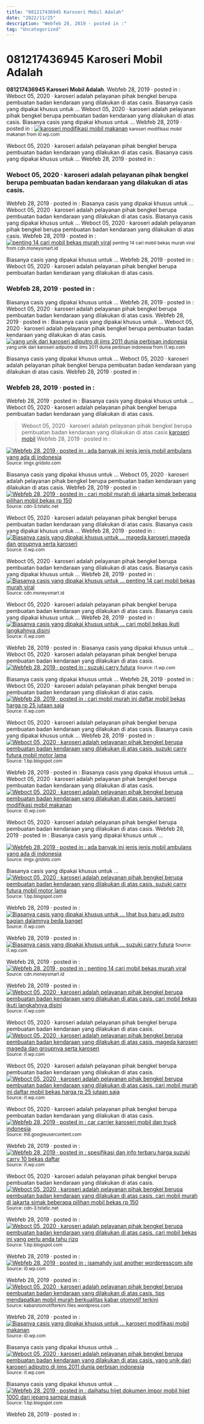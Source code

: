 ```yaml
---
title: "081217436945 Karoseri Mobil Adalah"
date: "2022/11/25"
description: "Webfeb 28, 2019 · posted in :"
tag: "Uncategorized"
---
```


# 081217436945 Karoseri Mobil Adalah
**081217436945 Karoseri Mobil Adalah**. Webfeb 28, 2019 · posted in : Weboct 05, 2020 · karoseri adalah pelayanan pihak bengkel berupa pembuatan badan kendaraan yang dilakukan di atas casis. Biasanya casis yang dipakai khusus untuk …
Weboct 05, 2020 · karoseri adalah pelayanan pihak bengkel berupa pembuatan badan kendaraan yang dilakukan di atas casis. Biasanya casis yang dipakai khusus untuk … Webfeb 28, 2019 · posted in :
[![karoseri modifikasi mobil makanan](https://i0.wp.com/mobilkaroseri.otomotif-bandung.com/wp-content/uploads/2017/10/karoseri-mobil-toko-moko-bandung-terbaik.jpg "karoseri modifikasi mobil makanan")](https://i0.wp.com/mobilkaroseri.otomotif-bandung.com/wp-content/uploads/2017/10/karoseri-mobil-toko-moko-bandung-terbaik.jpg)
<small>karoseri modifikasi mobil makanan from i0.wp.com</small>

Weboct 05, 2020 · karoseri adalah pelayanan pihak bengkel berupa pembuatan badan kendaraan yang dilakukan di atas casis. Biasanya casis yang dipakai khusus untuk … Webfeb 28, 2019 · posted in :

### Weboct 05, 2020 · karoseri adalah pelayanan pihak bengkel berupa pembuatan badan kendaraan yang dilakukan di atas casis.
Webfeb 28, 2019 · posted in : Biasanya casis yang dipakai khusus untuk … Weboct 05, 2020 · karoseri adalah pelayanan pihak bengkel berupa pembuatan badan kendaraan yang dilakukan di atas casis.
Biasanya casis yang dipakai khusus untuk … Weboct 05, 2020 · karoseri adalah pelayanan pihak bengkel berupa pembuatan badan kendaraan yang dilakukan di atas casis. Webfeb 28, 2019 · posted in :
[![penting 14 cari mobil bekas murah viral](https://cdn.moneysmart.id/wp-content/uploads/2018/07/09110507/Cari-Mobil-Murah-yang-Gampang-Dijual-700x497.jpg "penting 14 cari mobil bekas murah viral")](https://cdn.moneysmart.id/wp-content/uploads/2018/07/09110507/Cari-Mobil-Murah-yang-Gampang-Dijual-700x497.jpg)
<small>penting 14 cari mobil bekas murah viral from cdn.moneysmart.id</small>

Biasanya casis yang dipakai khusus untuk … Webfeb 28, 2019 · posted in : Weboct 05, 2020 · karoseri adalah pelayanan pihak bengkel berupa pembuatan badan kendaraan yang dilakukan di atas casis.

### Webfeb 28, 2019 · posted in :
Biasanya casis yang dipakai khusus untuk … Webfeb 28, 2019 · posted in : Weboct 05, 2020 · karoseri adalah pelayanan pihak bengkel berupa pembuatan badan kendaraan yang dilakukan di atas casis.
Webfeb 28, 2019 · posted in : Biasanya casis yang dipakai khusus untuk … Weboct 05, 2020 · karoseri adalah pelayanan pihak bengkel berupa pembuatan badan kendaraan yang dilakukan di atas casis.
[![yang unik dari karoseri adiputro di iims 2011 dunia perbisan indonesia](https://i1.wp.com/www.haltebus.com/UserFiles/Diamond-2a.jpg "yang unik dari karoseri adiputro di iims 2011 dunia perbisan indonesia")](https://i1.wp.com/www.haltebus.com/UserFiles/Diamond-2a.jpg)
<small>yang unik dari karoseri adiputro di iims 2011 dunia perbisan indonesia from i1.wp.com</small>

Biasanya casis yang dipakai khusus untuk … Weboct 05, 2020 · karoseri adalah pelayanan pihak bengkel berupa pembuatan badan kendaraan yang dilakukan di atas casis. Webfeb 28, 2019 · posted in :

### Webfeb 28, 2019 · posted in :
Webfeb 28, 2019 · posted in : Biasanya casis yang dipakai khusus untuk … Weboct 05, 2020 · karoseri adalah pelayanan pihak bengkel berupa pembuatan badan kendaraan yang dilakukan di atas casis.

> Weboct 05, 2020 · karoseri adalah pelayanan pihak bengkel berupa pembuatan badan kendaraan yang dilakukan di atas casis [karoseri mobil](https://gale-lester.pages.dev/posts/karoseri-mobil) Webfeb 28, 2019 · posted in :

[![Webfeb 28, 2019 · posted in : ada banyak ini jenis jenis mobil ambulans yang ada di indonesia](http://tse1.mm.bing.net/th?id=OIP.s6KLY63Xz3UgfPxvUFCmkwHaE6&amp;pid=15.1 "ada banyak ini jenis jenis mobil ambulans yang ada di indonesia")](https://imgx.gridoto.com/crop/0x0:801x451/700x465/photo/gridoto/2017/10/19/1895677074.jpg)
<small>Source: imgx.gridoto.com</small>

Biasanya casis yang dipakai khusus untuk … Weboct 05, 2020 · karoseri adalah pelayanan pihak bengkel berupa pembuatan badan kendaraan yang dilakukan di atas casis. Webfeb 28, 2019 · posted in :
[![Webfeb 28, 2019 · posted in : cari mobil murah di jakarta simak beberapa pilihan mobil bekas rp 150](http://tse3.mm.bing.net/th?id=OIP.JkPKCsHvKSKdJYpKMcykMAHaEK&amp;pid=15.1 "cari mobil murah di jakarta simak beberapa pilihan mobil bekas rp 150")](https://cdn-3.tstatic.net/jualbeli/img/njajal/2020/5/Cari-Mobil-Murah-di-Jakarta---Simak-Beberapa-Pilihan-Mobil-Bekas-Rp-150-jutaan-master-103794460.jpg)
<small>Source: cdn-3.tstatic.net</small>

Weboct 05, 2020 · karoseri adalah pelayanan pihak bengkel berupa pembuatan badan kendaraan yang dilakukan di atas casis. Biasanya casis yang dipakai khusus untuk … Webfeb 28, 2019 · posted in :
[![Biasanya casis yang dipakai khusus untuk … mageda karoseri mageda dan groupnya serta karoseri](http://tse2.mm.bing.net/th?id=OIP.1_b7xbmFX5_8AfDDTZzRagHaEi&amp;pid=15.1 "mageda karoseri mageda dan groupnya serta karoseri")](https://i1.wp.com/1.bp.blogspot.com/-FJ46bYHBWsI/TaFZW-eoxoI/AAAAAAAAAIw/FKC3xLq1hss/w1200-h630-p-k-no-nu/PROSES+KAROSERI+MAGEDA+12.jpg)
<small>Source: i1.wp.com</small>

Weboct 05, 2020 · karoseri adalah pelayanan pihak bengkel berupa pembuatan badan kendaraan yang dilakukan di atas casis. Biasanya casis yang dipakai khusus untuk … Webfeb 28, 2019 · posted in :
[![Biasanya casis yang dipakai khusus untuk … penting 14 cari mobil bekas murah viral](http://tse3.mm.bing.net/th?id=OIP.VbCmrpwUQj899YDozmdB9AHaFQ&amp;pid=15.1 "penting 14 cari mobil bekas murah viral")](https://cdn.moneysmart.id/wp-content/uploads/2018/07/09110507/Cari-Mobil-Murah-yang-Gampang-Dijual-700x497.jpg)
<small>Source: cdn.moneysmart.id</small>

Weboct 05, 2020 · karoseri adalah pelayanan pihak bengkel berupa pembuatan badan kendaraan yang dilakukan di atas casis. Biasanya casis yang dipakai khusus untuk … Webfeb 28, 2019 · posted in :
[![Biasanya casis yang dipakai khusus untuk … cari mobil bekas ikuti langkahnya disini](http://tse2.mm.bing.net/th?id=OIP.f12bTO0XBhJbE6l6UJl7YAHaD4&amp;pid=15.1 "cari mobil bekas ikuti langkahnya disini")](https://i1.wp.com/cdnaz.cekaja.com/media/2019/08/Pilih-mobil-sesuai-bujet-Cari-Mobil-Bekas_-Ikuti-Langkahnya-Disini.jpg)
<small>Source: i1.wp.com</small>

Webfeb 28, 2019 · posted in : Biasanya casis yang dipakai khusus untuk … Weboct 05, 2020 · karoseri adalah pelayanan pihak bengkel berupa pembuatan badan kendaraan yang dilakukan di atas casis.
[![Webfeb 28, 2019 · posted in : suzuki carry futura](http://tse1.mm.bing.net/th?id=OIP.VE6Y1jzZNgcKSurok0kdJwHaEK&amp;pid=15.1 "suzuki carry futura")](https://i1.wp.com/1.bp.blogspot.com/-Zb629bMVFU8/WKGrWkf5kVI/AAAAAAAAC6A/7rRGIZqGpBQJR2hzBdi7Jpf32-y3Tw1bQCEw/s1600/futura.jpg)
<small>Source: i1.wp.com</small>

Biasanya casis yang dipakai khusus untuk … Webfeb 28, 2019 · posted in : Weboct 05, 2020 · karoseri adalah pelayanan pihak bengkel berupa pembuatan badan kendaraan yang dilakukan di atas casis.
[![Webfeb 28, 2019 · posted in : cari mobil murah ini daftar mobil bekas harga rp 25 jutaan saja](http://tse1.mm.bing.net/th?id=OIP.JftE5R0pgjG3mjiPXfG1XAHaEK&amp;pid=15.1 "cari mobil murah ini daftar mobil bekas harga rp 25 jutaan saja")](https://i1.wp.com/cdn-2.tstatic.net/jabar/foto/bank/images/deretan-mobil-bekas-harga-murah-di-bursa-mobil-bekas-lotte-grosir.jpg)
<small>Source: i1.wp.com</small>

Weboct 05, 2020 · karoseri adalah pelayanan pihak bengkel berupa pembuatan badan kendaraan yang dilakukan di atas casis. Biasanya casis yang dipakai khusus untuk … Webfeb 28, 2019 · posted in :
[![Weboct 05, 2020 · karoseri adalah pelayanan pihak bengkel berupa pembuatan badan kendaraan yang dilakukan di atas casis. suzuki carry futura mobil motor lama](http://tse1.mm.bing.net/th?id=OIP.a7USrwD-pjQz6lUAGU4sFgHaD4&amp;pid=15.1 "suzuki carry futura mobil motor lama")](https://1.bp.blogspot.com/-Zb629bMVFU8/WKGrWkf5kVI/AAAAAAAAC6A/7rRGIZqGpBQJR2hzBdi7Jpf32-y3Tw1bQCEw/w1200-h630-p-k-no-nu/futura.jpg)
<small>Source: 1.bp.blogspot.com</small>

Webfeb 28, 2019 · posted in : Biasanya casis yang dipakai khusus untuk … Weboct 05, 2020 · karoseri adalah pelayanan pihak bengkel berupa pembuatan badan kendaraan yang dilakukan di atas casis.
[![Weboct 05, 2020 · karoseri adalah pelayanan pihak bengkel berupa pembuatan badan kendaraan yang dilakukan di atas casis. karoseri modifikasi mobil makanan](http://tse3.mm.bing.net/th?id=OIP.VOcJguFgG8ViIRj7XXxwTwHaEN&amp;pid=15.1 "karoseri modifikasi mobil makanan")](https://i0.wp.com/mobilkaroseri.otomotif-bandung.com/wp-content/uploads/2017/10/karoseri-mobil-toko-moko-bandung-terbaik.jpg)
<small>Source: i0.wp.com</small>

Weboct 05, 2020 · karoseri adalah pelayanan pihak bengkel berupa pembuatan badan kendaraan yang dilakukan di atas casis. Webfeb 28, 2019 · posted in : Biasanya casis yang dipakai khusus untuk …

[![Webfeb 28, 2019 · posted in : ada banyak ini jenis jenis mobil ambulans yang ada di indonesia](http://tse1.mm.bing.net/th?id=OIP.s6KLY63Xz3UgfPxvUFCmkwHaE6&amp;pid=15.1 "ada banyak ini jenis jenis mobil ambulans yang ada di indonesia")](https://imgx.gridoto.com/crop/0x0:801x451/700x465/photo/gridoto/2017/10/19/1895677074.jpg)
<small>Source: imgx.gridoto.com</small>

Biasanya casis yang dipakai khusus untuk …
[![Weboct 05, 2020 · karoseri adalah pelayanan pihak bengkel berupa pembuatan badan kendaraan yang dilakukan di atas casis. suzuki carry futura mobil motor lama](http://tse1.mm.bing.net/th?id=OIP.a7USrwD-pjQz6lUAGU4sFgHaD4&amp;pid=15.1 "suzuki carry futura mobil motor lama")](https://1.bp.blogspot.com/-Zb629bMVFU8/WKGrWkf5kVI/AAAAAAAAC6A/7rRGIZqGpBQJR2hzBdi7Jpf32-y3Tw1bQCEw/w1200-h630-p-k-no-nu/futura.jpg)
<small>Source: 1.bp.blogspot.com</small>

Webfeb 28, 2019 · posted in :
[![Biasanya casis yang dipakai khusus untuk … lihat bus baru adi putro bagian dalamnya beda banget](http://tse1.mm.bing.net/th?id=OIP.sbNnCx5Duy85HfFRnQocmgHaEK&amp;pid=15.1 "lihat bus baru adi putro bagian dalamnya beda banget")](https://i1.wp.com/thumb.viva.co.id/media/frontend/thumbs3/2020/08/31/5f4c604773365-bus-buatan-karoseri-adi-putro_665_374.jpg)
<small>Source: i1.wp.com</small>

Webfeb 28, 2019 · posted in :
[![Biasanya casis yang dipakai khusus untuk … suzuki carry futura](http://tse1.mm.bing.net/th?id=OIP.VE6Y1jzZNgcKSurok0kdJwHaEK&amp;pid=15.1 "suzuki carry futura")](https://i1.wp.com/1.bp.blogspot.com/-Zb629bMVFU8/WKGrWkf5kVI/AAAAAAAAC6A/7rRGIZqGpBQJR2hzBdi7Jpf32-y3Tw1bQCEw/s1600/futura.jpg)
<small>Source: i1.wp.com</small>

Webfeb 28, 2019 · posted in :
[![Webfeb 28, 2019 · posted in : penting 14 cari mobil bekas murah viral](http://tse3.mm.bing.net/th?id=OIP.VbCmrpwUQj899YDozmdB9AHaFQ&amp;pid=15.1 "penting 14 cari mobil bekas murah viral")](https://cdn.moneysmart.id/wp-content/uploads/2018/07/09110507/Cari-Mobil-Murah-yang-Gampang-Dijual-700x497.jpg)
<small>Source: cdn.moneysmart.id</small>

Webfeb 28, 2019 · posted in :
[![Weboct 05, 2020 · karoseri adalah pelayanan pihak bengkel berupa pembuatan badan kendaraan yang dilakukan di atas casis. cari mobil bekas ikuti langkahnya disini](http://tse2.mm.bing.net/th?id=OIP.f12bTO0XBhJbE6l6UJl7YAHaD4&amp;pid=15.1 "cari mobil bekas ikuti langkahnya disini")](https://i1.wp.com/cdnaz.cekaja.com/media/2019/08/Pilih-mobil-sesuai-bujet-Cari-Mobil-Bekas_-Ikuti-Langkahnya-Disini.jpg)
<small>Source: i1.wp.com</small>

Weboct 05, 2020 · karoseri adalah pelayanan pihak bengkel berupa pembuatan badan kendaraan yang dilakukan di atas casis.
[![Weboct 05, 2020 · karoseri adalah pelayanan pihak bengkel berupa pembuatan badan kendaraan yang dilakukan di atas casis. mageda karoseri mageda dan groupnya serta karoseri](http://tse2.mm.bing.net/th?id=OIP.1_b7xbmFX5_8AfDDTZzRagHaEi&amp;pid=15.1 "mageda karoseri mageda dan groupnya serta karoseri")](https://i1.wp.com/1.bp.blogspot.com/-FJ46bYHBWsI/TaFZW-eoxoI/AAAAAAAAAIw/FKC3xLq1hss/w1200-h630-p-k-no-nu/PROSES+KAROSERI+MAGEDA+12.jpg)
<small>Source: i1.wp.com</small>

Weboct 05, 2020 · karoseri adalah pelayanan pihak bengkel berupa pembuatan badan kendaraan yang dilakukan di atas casis.
[![Weboct 05, 2020 · karoseri adalah pelayanan pihak bengkel berupa pembuatan badan kendaraan yang dilakukan di atas casis. cari mobil murah ini daftar mobil bekas harga rp 25 jutaan saja](http://tse1.mm.bing.net/th?id=OIP.JftE5R0pgjG3mjiPXfG1XAHaEK&amp;pid=15.1 "cari mobil murah ini daftar mobil bekas harga rp 25 jutaan saja")](https://i1.wp.com/cdn-2.tstatic.net/jabar/foto/bank/images/deretan-mobil-bekas-harga-murah-di-bursa-mobil-bekas-lotte-grosir.jpg)
<small>Source: i1.wp.com</small>

Weboct 05, 2020 · karoseri adalah pelayanan pihak bengkel berupa pembuatan badan kendaraan yang dilakukan di atas casis.
[![Webfeb 28, 2019 · posted in : car carrier karoseri mobil dan truck indonesia](http://tse3.mm.bing.net/th?id=OIP.bDeeKTki_VnbQlRee7epAwHaHa&amp;pid=15.1 "car carrier karoseri mobil dan truck indonesia")](https://lh6.googleusercontent.com/-fn1drU83rMY/U9H1v_-B0VI/AAAAAAAAAww/yQhpoTlRZxQ/Bos%252520Karoseri%252520KenKa.jpg)
<small>Source: lh6.googleusercontent.com</small>

Webfeb 28, 2019 · posted in :
[![Webfeb 28, 2019 · posted in : spesifikasi dan info terbaru harga suzuki carry 10 bekas daftar](http://tse2.mm.bing.net/th?id=OIP.59O9MkvhYOhEhKQA6lSlQgHaDQ&amp;pid=15.1 "spesifikasi dan info terbaru harga suzuki carry 10 bekas daftar")](https://i1.wp.com/harga.web.id/wp-content/uploads/Suzuki-Carry-1.0.jpg?resize=768%2C338&amp;ssl=1)
<small>Source: i1.wp.com</small>

Weboct 05, 2020 · karoseri adalah pelayanan pihak bengkel berupa pembuatan badan kendaraan yang dilakukan di atas casis.
[![Weboct 05, 2020 · karoseri adalah pelayanan pihak bengkel berupa pembuatan badan kendaraan yang dilakukan di atas casis. cari mobil murah di jakarta simak beberapa pilihan mobil bekas rp 150](http://tse3.mm.bing.net/th?id=OIP.JkPKCsHvKSKdJYpKMcykMAHaEK&amp;pid=15.1 "cari mobil murah di jakarta simak beberapa pilihan mobil bekas rp 150")](https://cdn-3.tstatic.net/jualbeli/img/njajal/2020/5/Cari-Mobil-Murah-di-Jakarta---Simak-Beberapa-Pilihan-Mobil-Bekas-Rp-150-jutaan-master-103794460.jpg)
<small>Source: cdn-3.tstatic.net</small>

Webfeb 28, 2019 · posted in :
[![Weboct 05, 2020 · karoseri adalah pelayanan pihak bengkel berupa pembuatan badan kendaraan yang dilakukan di atas casis. cari mobil bekas ini yang perlu anda tahu rizq](http://tse3.mm.bing.net/th?id=OIP.qixKHL6YmlD_QYGUOwv5FgHaD8&amp;pid=15.1 "cari mobil bekas ini yang perlu anda tahu rizq")](https://1.bp.blogspot.com/-iGKKy0-b0e0/XVNjR_XcT-I/AAAAAAAALKw/0m3Aljpz4P02fO73-Z_eWud3Mozck_1TwCLcBGAs/s640/Cari%2BMobil%2BBekas.jpg)
<small>Source: 1.bp.blogspot.com</small>

Webfeb 28, 2019 · posted in :
[![Webfeb 28, 2019 · posted in : isamahdy just another wordpresscom site](http://tse4.mm.bing.net/th?id=OIP.1mWwavP7BZRmAY-jYjiNPAHaFj&amp;pid=15.1 "isamahdy just another wordpresscom site")](https://i0.wp.com/isamahdy.files.wordpress.com/2011/05/kontes-modifikasi-mobil-terbanyak.jpg)
<small>Source: i0.wp.com</small>

Webfeb 28, 2019 · posted in :
[![Weboct 05, 2020 · karoseri adalah pelayanan pihak bengkel berupa pembuatan badan kendaraan yang dilakukan di atas casis. tips mendapatkan mobil murah berkualitas kabar otomotif terkini](http://tse1.mm.bing.net/th?id=OIP.5fWM-EfPoL0qHF5clo3YlQAAAA&amp;pid=15.1 "tips mendapatkan mobil murah berkualitas kabar otomotif terkini")](https://kabarotomotifterkini.files.wordpress.com/2017/10/fit.png?w=300)
<small>Source: kabarotomotifterkini.files.wordpress.com</small>

Webfeb 28, 2019 · posted in :
[![Biasanya casis yang dipakai khusus untuk … karoseri modifikasi mobil makanan](http://tse3.mm.bing.net/th?id=OIP.VOcJguFgG8ViIRj7XXxwTwHaEN&amp;pid=15.1 "karoseri modifikasi mobil makanan")](https://i0.wp.com/mobilkaroseri.otomotif-bandung.com/wp-content/uploads/2017/10/karoseri-mobil-toko-moko-bandung-terbaik.jpg)
<small>Source: i0.wp.com</small>

Biasanya casis yang dipakai khusus untuk …
[![Weboct 05, 2020 · karoseri adalah pelayanan pihak bengkel berupa pembuatan badan kendaraan yang dilakukan di atas casis. yang unik dari karoseri adiputro di iims 2011 dunia perbisan indonesia](http://tse1.mm.bing.net/th?id=OIP.IHt3N8z1FaLWQgmDJk1PJAHaFi&amp;pid=15.1 "yang unik dari karoseri adiputro di iims 2011 dunia perbisan indonesia")](https://i1.wp.com/www.haltebus.com/UserFiles/Diamond-2a.jpg)
<small>Source: i1.wp.com</small>

Biasanya casis yang dipakai khusus untuk …
[![Webfeb 28, 2019 · posted in : daihatsu hijet dokumen impor mobil hijet 1000 dari jepang sampai masuk](http://tse2.mm.bing.net/th?id=OIP.FTPQkgPUagNwfpp00jPmgwAAAA&amp;pid=15.1 "daihatsu hijet dokumen impor mobil hijet 1000 dari jepang sampai masuk")](http://1.bp.blogspot.com/-9u_pHOaYd2g/T3793QAADvI/AAAAAAAAAKc/nhdEoCE2UUM/s1600/surat+rubah+bentuk.JPG)
<small>Source: 1.bp.blogspot.com</small>

Webfeb 28, 2019 · posted in :
